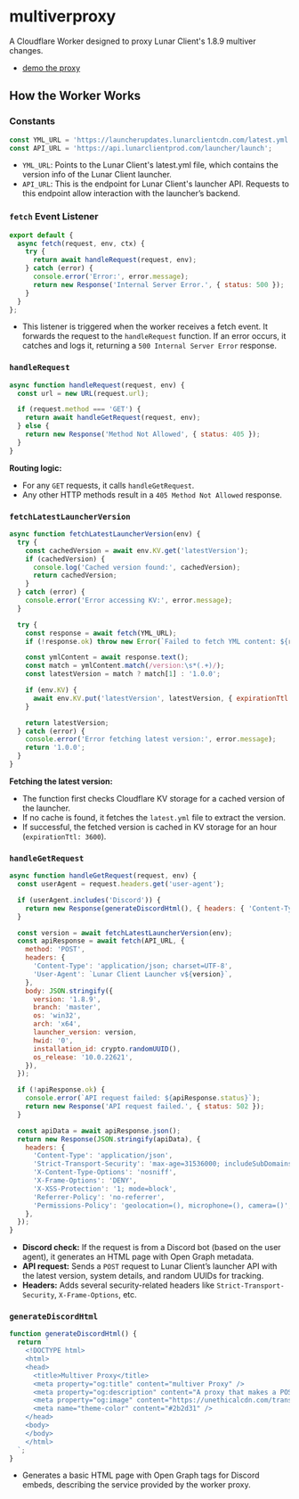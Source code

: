 # multiverproxy
A Cloudflare Worker designed to proxy Lunar Client's 1.8.9 multiver changes.
- [demo the proxy](https://api.unethical.team/v1/multiver)

## How the Worker Works
### Constants

```javascript
const YML_URL = 'https://launcherupdates.lunarclientcdn.com/latest.yml';
const API_URL = 'https://api.lunarclientprod.com/launcher/launch';
```

- `YML_URL`: Points to the Lunar Client's latest.yml file, which contains the version info of the Lunar Client launcher.
- `API_URL`: This is the endpoint for Lunar Client's launcher API. Requests to this endpoint allow interaction with the launcher’s backend.

### `fetch` Event Listener

```javascript
export default {
  async fetch(request, env, ctx) {
    try {
      return await handleRequest(request, env);
    } catch (error) {
      console.error('Error:', error.message);
      return new Response('Internal Server Error.', { status: 500 });
    }
  }
};
```

- This listener is triggered when the worker receives a fetch event. It forwards the request to the `handleRequest` function. If an error occurs, it catches and logs it, returning a `500 Internal Server Error` response.

### `handleRequest`

```javascript
async function handleRequest(request, env) {
  const url = new URL(request.url);

  if (request.method === 'GET') {
    return await handleGetRequest(request, env);
  } else {
    return new Response('Method Not Allowed', { status: 405 });
  }
}
```

**Routing logic:**
- For any `GET` requests, it calls `handleGetRequest`.
- Any other HTTP methods result in a `405 Method Not Allowed` response.

### `fetchLatestLauncherVersion`

```javascript
async function fetchLatestLauncherVersion(env) {
  try {
    const cachedVersion = await env.KV.get('latestVersion');
    if (cachedVersion) {
      console.log('Cached version found:', cachedVersion);
      return cachedVersion;
    }
  } catch (error) {
    console.error('Error accessing KV:', error.message);
  }

  try {
    const response = await fetch(YML_URL);
    if (!response.ok) throw new Error(`Failed to fetch YML content: ${response.status}`);

    const ymlContent = await response.text();
    const match = ymlContent.match(/version:\s*(.+)/);
    const latestVersion = match ? match[1] : '1.0.0';

    if (env.KV) {
      await env.KV.put('latestVersion', latestVersion, { expirationTtl: 3600 });
    }

    return latestVersion;
  } catch (error) {
    console.error('Error fetching latest version:', error.message);
    return '1.0.0';
  }
}
```
**Fetching the latest version:**
- The function first checks Cloudflare KV storage for a cached version of the launcher.
- If no cache is found, it fetches the `latest.yml` file to extract the version.
- If successful, the fetched version is cached in KV storage for an hour (`expirationTtl: 3600`).

### `handleGetRequest`
```javascript
async function handleGetRequest(request, env) {
  const userAgent = request.headers.get('user-agent');

  if (userAgent.includes('Discord')) {
    return new Response(generateDiscordHtml(), { headers: { 'Content-Type': 'text/html' } });
  }

  const version = await fetchLatestLauncherVersion(env);
  const apiResponse = await fetch(API_URL, {
    method: 'POST',
    headers: {
      'Content-Type': 'application/json; charset=UTF-8',
      'User-Agent': `Lunar Client Launcher v${version}`,
    },
    body: JSON.stringify({
      version: '1.8.9',
      branch: 'master',
      os: 'win32',
      arch: 'x64',
      launcher_version: version,
      hwid: '0',
      installation_id: crypto.randomUUID(),
      os_release: '10.0.22621',
    }),
  });

  if (!apiResponse.ok) {
    console.error(`API request failed: ${apiResponse.status}`);
    return new Response('API request failed.', { status: 502 });
  }

  const apiData = await apiResponse.json();
  return new Response(JSON.stringify(apiData), {
    headers: {
      'Content-Type': 'application/json',
      'Strict-Transport-Security': 'max-age=31536000; includeSubDomains; preload',
      'X-Content-Type-Options': 'nosniff',
      'X-Frame-Options': 'DENY',
      'X-XSS-Protection': '1; mode=block',
      'Referrer-Policy': 'no-referrer',
      'Permissions-Policy': 'geolocation=(), microphone=(), camera=()',
    },
  });
}
```
- **Discord check:** If the request is from a Discord bot (based on the user agent), it generates an HTML page with Open Graph metadata.
- **API request:** Sends a `POST` request to Lunar Client’s launcher API with the latest version, system details, and random UUIDs for tracking.
- **Headers:** Adds several security-related headers like `Strict-Transport-Security`, `X-Frame-Options`, etc.

### `generateDiscordHtml`
```javascript
function generateDiscordHtml() {
  return `
    <!DOCTYPE html>
    <html>
    <head>
      <title>Multiver Proxy</title>
      <meta property="og:title" content="multiver Proxy" />
      <meta property="og:description" content="A proxy that makes a POST request to Lunar Client's API for you. Made by unethical ❤️" />
      <meta property="og:image" content="https://unethicalcdn.com/transparent%20logo.png" />
      <meta name="theme-color" content="#2b2d31" />
    </head>
    <body>
    </body>
    </html>
  `;
}
```
- Generates a basic HTML page with Open Graph tags for Discord embeds, describing the service provided by the worker proxy.
